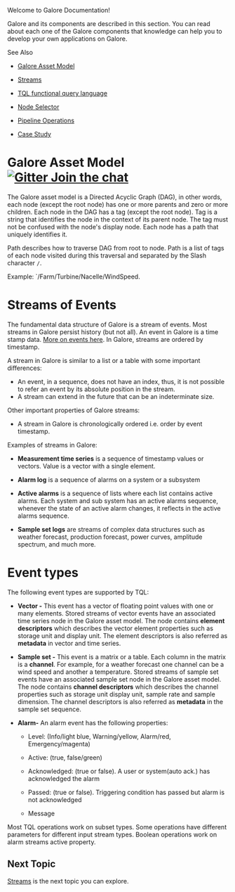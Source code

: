  
Welcome to Galore Documentation! 

Galore and its components are described in this section. You can read about each one of the Galore components that knowledge can help you to develop your own applications on Galore.

See Also

  - [Galore Asset Model](#Galore-Documentation)

  - [Streams](Galore-Documentation/streams.md)

  - [TQL functional query language](Galore-Documentation/TQL%20Syntax.md)

  - [Node Selector](Galore-Documentation/Node%20Selector.md)
 
  - [Pipeline Operations](Galore-Documentation/Pipeline%20Operations.md)

  - [Case Study](Galore-Documentation/casestudy.md)

# Galore Asset Model [![Gitter Join the chat](https://badges.gitter.im/Join%20Chat.svg)](https://gitter.im/kognifai/Lobby)


The Galore asset model is a Directed Acyclic Graph (DAG), in other words, each node (except the root node) has one or more parents and zero or more children. Each node in the DAG has a tag (except the root node). Tag is a string that identifies the node in the context of its parent node. The tag must not be confused with the node's display node. Each node has a path that uniquely identifies it. 

Path describes how to traverse DAG from root to node. Path is a list of tags of each node visited during this traversal and separated by the Slash character `/`.

Example: `/Farm/Turbine/Nacelle/WindSpeed.

# Streams of Events

The fundamental data structure of Galore is a stream of events. Most streams in Galore persist history (but not all). An event in Galore is a time stamp data. [More on events here](#event-types). In Galore, streams are ordered by timestamp.

A stream in Galore is similar to a list or a table with some important differences:

-   An event, in a sequence, does not have an index, thus, it is not possible to
    refer an event by its absolute position in the stream.
-   A stream can extend in the future that can be an indeterminate size.

Other important properties of Galore streams:

-   A stream in Galore is chronologically ordered i.e. order by event timestamp.

Examples of streams in Galore:

-  **Measurement time series** is a sequence of timestamp values or vectors. Value is a vector with a single element.

-  **Alarm log** is a sequence of alarms on a system or a subsystem

- **Active alarms** is a sequence of lists where each list contains active alarms. Each system and sub system has an active alarms sequence, whenever the state of an active alarm changes, it reflects in the active alarms sequence.

-  **Sample set logs** are streams of complex data structures such as weather forecast, production forecast, power curves,           amplitude spectrum, and much more.

# Event types 

The following event types are supported by TQL:

-   **Vector -** This event has a vector of floating point values with one or many elements. Stored streams of vector events have an associated time series node in the Galore asset model. The node contains **element descriptors** which describes the vector element properties such as storage unit and display unit. The element descriptors is also referred as **metadata** in vector and time series.

-   **Sample set -** This event is a matrix or a table. Each column in the matrix is a **channel**. 
      For example,  for a weather forecast one channel can be a wind speed and another a temperature. 
    Stored streams of sample set events have an associated sample set node in the Galore asset model. The node contains **channel descriptors** which describes the channel properties such as storage unit display unit, sample rate and sample dimension. The channel descriptors is also referred as **metadata** in the sample set sequence.

-   **Alarm-** An alarm event has the following properties:

    -   Level: (Info/light blue, Warning/yellow, Alarm/red,
        Emergency/magenta)

    -   Active: (true, false/green)

    -   Acknowledged: (true or false). A user or system(auto ack.) has
        acknowledged the alarm

    -   Passed: (true or false). Triggering condition has passed but
        alarm is not acknowledged

    -   Message

Most TQL operations work on subset types. Some operations have different parameters for different input stream types. Boolean
operations work on alarm streams active property.

## Next Topic
[Streams](Galore-Documentation/streams.md) is the next topic you can explore. 
